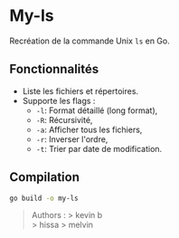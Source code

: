 # My-ls
Recréation de la commande Unix `ls` en Go.

## Fonctionnalités
- Liste les fichiers et répertoires.
- Supporte les flags : 
    * `-l`:  Format détaillé (long format), 
    * `-R`:  Récursivité, 
    * `-a`:  Afficher tous les fichiers, 
    * `-r`:  Inverser l'ordre, 
    * `-t`:  Trier par date de modification.

## Compilation
```bash
go build -o my-ls
```

> Authors :
    > kevin b  
    > hissa
    > melvin 
